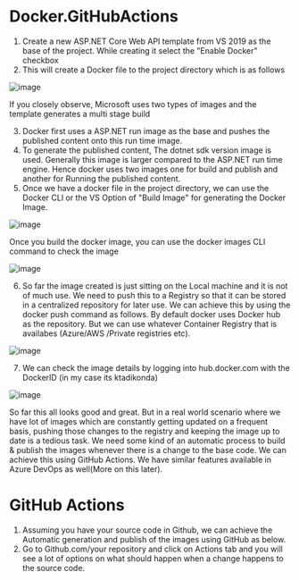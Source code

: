 # Docker.GitHubActions

1. Create a new ASP.NET Core Web API template from VS 2019 as the base of the project. While creating it select the "Enable Docker" checkbox
2. This will create a Docker file to the project directory which is as follows

![image](https://user-images.githubusercontent.com/50028950/143688211-6a117fa3-557f-4930-916f-bc1ae559dd61.png)


If you closely observe, Microsoft uses two types of images and the template generates a multi stage build

3. Docker first uses a ASP.NET run image as the base and pushes the published content onto this run time image.
4. To generate the published content, The dotnet sdk version image is used. Generally this image is larger compared to the ASP.NET run time engine. Hence docker uses two 
images one for build and publish and another for Running the published content.
5. Once we have a docker file in the project directory, we can use the Docker CLI or the VS Option of "Build Image" for generating the Docker Image.

![image](https://user-images.githubusercontent.com/50028950/143688335-32c8e035-8886-4708-9e3b-e9633e141e55.png)

Once you build the docker image, you can use the docker images CLI command to check the image 

![image](https://user-images.githubusercontent.com/50028950/143688609-b796207e-557f-4034-ac61-318641095100.png)

6. So far the image created is just sitting on the Local machine and it is not of much use. We need to push this to a Registry so that it can be stored in a centralized repository for later use. We can achieve this by using the docker push command as follows. By default docker uses Docker hub as the repository. But we can use whatever Container Registry that is availabes (Azure/AWS /Private registries etc).

![image](https://user-images.githubusercontent.com/50028950/143689304-3aa6662d-9a5f-41a4-9877-99f164220f77.png)

7. We can check the image details by logging into hub.docker.com with the DockerID (in my case its ktadikonda)

![image](https://user-images.githubusercontent.com/50028950/143689370-ab3d55a3-e9ec-4843-8a3c-db81fe9b1832.png)


So far this all looks good and great. But in a real world scenario where we have lot of images which are constantly getting updated on a frequent basis, pushing those changes
to the registry and keeping the image up to date is a tedious task. We need some kind of an automatic process to build & publish the images whenever there is a change to the base code. We can achieve this using GitHub Actions. We have similar features available in Azure DevOps as well(More on this later).

# GitHub Actions
1. Assuming you have your source code in Github, we can achieve the Automatic generation and publish of the images using GitHub as below.
2. Go to Github.com/your repository and click on Actions tab and you will see a lot of options on what should happen when a change happens to the source code.



